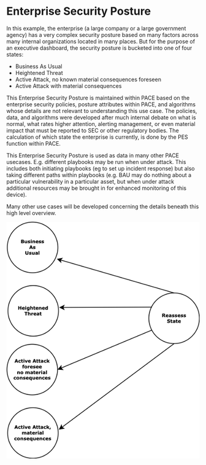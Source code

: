 # Enterprise Security Posture

In this example, the enterprise
(a large company or a large government agency)
has a very complex security posture based on many factors
across many internal organizations
located in many places.
But for the purpose of an executive dashboard,
the security posture is bucketed into one of
four states:
- Business As Usual
- Heightened Threat
- Active Attack, no known material consequences foreseen
- Active Attack with material consequences

This Enterprise Security Posture is maintained within PACE
based on the enterprise security policies, posture attributes
within PACE, and algorithms whose details are not relevant to
understanding this use case.
The policies, data, and algorithms were developed after
much internal debate on what is normal, what rates higher attention,
alerting management, or even material impact that must be
reported to SEC or other regulatory bodies.
The calculation of which state the enterprise is currently,
is done by the PES function within PACE.

This Enterprise Security Posture is used as data in many other
PACE usecases.
E.g. different playbooks may be run when under attack.
This includes both initiating playbooks
(eg to set up incident response) but also taking different paths
within playbooks (e.g. BAU may do nothing about a
particular vulnerability in a
particular asset, but when under attack additional
resources may be brought in for enhanced monitoring of this device).

Many other use cases will be developed concerning the details
beneath this high level overview.

![ESP01](./Images/EnterprisePosture.png)

